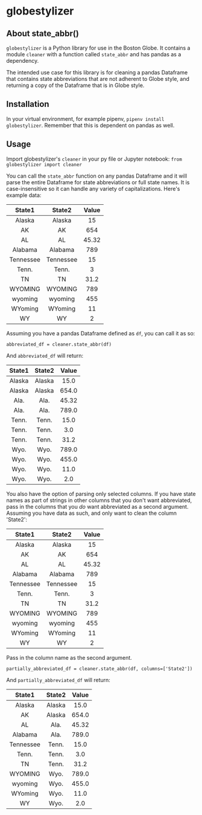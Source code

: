 # globestylizer

## About state_abbr()

`globestylizer` is a Python library for use in the Boston Globe. It contains a module `cleaner` with a function called `state_abbr` and has pandas as a dependency.

The intended use case for this library is for cleaning a pandas Dataframe that contains state abbreviations that are not adherent to Globe style, and returning a copy of the Dataframe that is in Globe style.

## Installation

In your virtual environment, for example pipenv, `pipenv install globestylizer`. Remember that this is dependent on pandas as well.

## Usage

Import globestylizer's `cleaner` in your py file or Jupyter notebook: `from globestylizer import cleaner`

You can call the `state_abbr` function on any pandas Dataframe and it will parse the entire Dataframe for state abbreviations or full state names. It is case-insensitive so it can handle any variety of capitalizations. Here's example data:

|  State1   |  State2   | Value |
| :-------: | :-------: | :---: |
|  Alaska   |  Alaska   |  15   |
|    AK     |    AK     |  654  |
|    AL     |    AL     | 45.32 |
|  Alabama  |  Alabama  |  789  |
| Tennessee | Tennessee |  15   |
|   Tenn.   |   Tenn.   |   3   |
|    TN     |    TN     | 31.2  |
|  WYOMING  |  WYOMING  |  789  |
|  wyoming  |  wyoming  |  455  |
|  WYoming  |  WYoming  |  11   |
|    WY     |    WY     |   2   |

Assuming you have a pandas Dataframe defined as `df`, you can call it as so:

`abbreviated_df = cleaner.state_abbr(df)`

And `abbreviated_df` will return:

| State1 | State2 | Value |
| :----: | :----: | :---: |
| Alaska | Alaska | 15.0  |
| Alaska | Alaska | 654.0 |
|  Ala.  |  Ala.  | 45.32 |
|  Ala.  |  Ala.  | 789.0 |
| Tenn.  | Tenn.  | 15.0  |
| Tenn.  | Tenn.  |  3.0  |
| Tenn.  | Tenn.  | 31.2  |
|  Wyo.  |  Wyo.  | 789.0 |
|  Wyo.  |  Wyo.  | 455.0 |
|  Wyo.  |  Wyo.  | 11.0  |
|  Wyo.  |  Wyo.  |  2.0  |

You also have the option of parsing only selected columns. If you have state names as part of strings in other columns that you don't want abbreviated, pass in the columns that you _do_ want abbreviated as a second argument. Assuming you have data as such, and only want to clean the column 'State2':

|  State1   |  State2   | Value |
| :-------: | :-------: | :---: |
|  Alaska   |  Alaska   |  15   |
|    AK     |    AK     |  654  |
|    AL     |    AL     | 45.32 |
|  Alabama  |  Alabama  |  789  |
| Tennessee | Tennessee |  15   |
|   Tenn.   |   Tenn.   |   3   |
|    TN     |    TN     | 31.2  |
|  WYOMING  |  WYOMING  |  789  |
|  wyoming  |  wyoming  |  455  |
|  WYoming  |  WYoming  |  11   |
|    WY     |    WY     |   2   |

Pass in the column name as the second argument.

`partially_abbreviated_df = cleaner.state_abbr(df, columns=['State2'])`

And `partially_abbreviated_df` will return:

|  State1   | State2 | Value |
| :-------: | :----: | :---: |
|  Alaska   | Alaska | 15.0  |
|    AK     | Alaska | 654.0 |
|    AL     |  Ala.  | 45.32 |
|  Alabama  |  Ala.  | 789.0 |
| Tennessee | Tenn.  | 15.0  |
|   Tenn.   | Tenn.  |  3.0  |
|    TN     | Tenn.  | 31.2  |
|  WYOMING  |  Wyo.  | 789.0 |
|  wyoming  |  Wyo.  | 455.0 |
|  WYoming  |  Wyo.  | 11.0  |
|    WY     |  Wyo.  |  2.0  |
